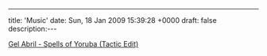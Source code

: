 ---
title: 'Music'
date: Sun, 18 Jan 2009 15:39:28 +0000
draft: false
description:---

[Gel Abril - Spells of Yoruba (Tactic Edit)](http://blog.big-andy.co.uk/wp-content/uploads/Gel%20Abril%20-%20Spells%20of%20Yoruba%20(Tactic%20Edit).mp3)